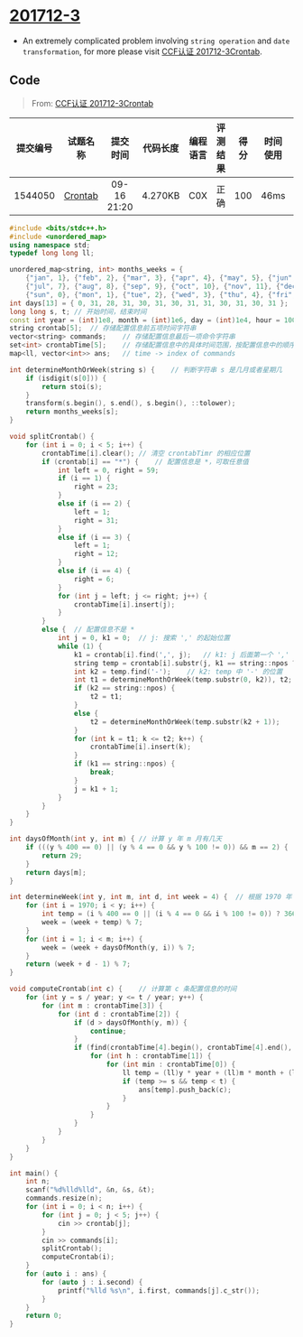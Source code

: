 # [201712-3](http://118.190.20.162/view.page?gpid=T66)

- An extremely complicated problem involving `string operation` and `date transformation`, for more please visit [CCF认证 201712-3Crontab](https://blog.csdn.net/richenyunqi/article/details/86720394). 

## Code

> From: [CCF认证 201712-3Crontab](https://blog.csdn.net/richenyunqi/article/details/86720394)

| 提交编号 |                      试题名称                       |  提交时间   | 代码长度 | 编程语言 | 评测结果 | 得分 | 时间使用 | 空间使用 |
| :------: | :-------------------------------------------------: | :---------: | :------: | :------: | :------: | :--: | :------: | :------: |
| 1544050  | [Crontab](http://118.190.20.162/view.page?gpid=T66) | 09-16 21:20 | 4.270KB  |   C0X    |   正确   | 100  |   46ms   | 1.535MB  |

```c++
#include <bits/stdc++.h>
#include <unordered_map>
using namespace std;
typedef long long ll;

unordered_map<string, int> months_weeks = {
	{"jan", 1}, {"feb", 2}, {"mar", 3}, {"apr", 4}, {"may", 5}, {"jun", 6},
	{"jul", 7}, {"aug", 8}, {"sep", 9}, {"oct", 10}, {"nov", 11}, {"dec" , 12},
	{"sun", 0}, {"mon", 1}, {"tue", 2}, {"wed", 3}, {"thu", 4}, {"fri", 5}, {"sat", 6} };
int days[13] = { 0, 31, 28, 31, 30, 31, 30, 31, 31, 30, 31, 30, 31 };	// 平年时每个月有多少天
long long s, t;	// 开始时间，结束时间
const int year = (int)1e8, month = (int)1e6, day = (int)1e4, hour = 100;	// 用来分割时间的常量
string crontab[5];	// 存储配置信息前五项时间字符串
vector<string> commands;	// 存储配置信息最后一项命令字符串
set<int> crontabTime[5];	// 存储配置信息中的具体时间范围，按配置信息中的顺序存储
map<ll, vector<int>> ans;	// time -> index of commands

int determineMonthOrWeek(string s) {	// 判断字符串 s 是几月或者星期几
	if (isdigit(s[0])) {
		return stoi(s);
	}
	transform(s.begin(), s.end(), s.begin(), ::tolower);
	return months_weeks[s];
}

void splitCrontab() {
	for (int i = 0; i < 5; i++) {
		crontabTime[i].clear();	// 清空 crontabTimr 的相应位置
		if (crontab[i] == "*") {	// 配置信息是 *，可取任意值
			int left = 0, right = 59;
			if (i == 1) {
				right = 23;
			}
			else if (i == 2) {
				left = 1;
				right = 31;
			}
			else if (i == 3) {
				left = 1;
				right = 12;
			}
			else if (i == 4) {
				right = 6;
			}
			for (int j = left; j <= right; j++) {
				crontabTime[i].insert(j);
			}
		}
		else {	// 配置信息不是 *
			int j = 0, k1 = 0;	// j: 搜索 ',' 的起始位置
			while (1) {
				k1 = crontab[i].find(',', j);	// k1: j 后面第一个 ',' 的位置
				string temp = crontab[i].substr(j, k1 == string::npos ? k1 : k1 - j);
				int k2 = temp.find('-');	// k2: temp 中 '-' 的位置
				int t1 = determineMonthOrWeek(temp.substr(0, k2)), t2;	// p1, p2 分别存储时间范围的上界和下界
				if (k2 == string::npos) {
					t2 = t1;
				}
				else {
					t2 = determineMonthOrWeek(temp.substr(k2 + 1));
				}
				for (int k = t1; k <= t2; k++) {
					crontabTime[i].insert(k);
				}
				if (k1 == string::npos) {
					break;
				}
				j = k1 + 1;
			}
		}
	}
}

int daysOfMonth(int y, int m) {	// 计算 y 年 m 月有几天
	if (((y % 400 == 0) || (y % 4 == 0 && y % 100 != 0)) && m == 2) {
		return 29;
	}
	return days[m];
}

int determineWeek(int y, int m, int d, int week = 4) {	// 根据 1970 年 1 月 1 日是周四，返回 y 年 m 月 d 日是周几
	for (int i = 1970; i < y; i++) {
		int temp = (i % 400 == 0 || (i % 4 == 0 && i % 100 != 0)) ? 366 : 365;
		week = (week + temp) % 7;
	}
	for (int i = 1; i < m; i++) {
		week = (week + daysOfMonth(y, i)) % 7;
	}
	return (week + d - 1) % 7;
}

void computeCrontab(int c) {	// 计算第 c 条配置信息的时间
	for (int y = s / year; y <= t / year; y++) {
		for (int m : crontabTime[3]) {
			for (int d : crontabTime[2]) {
				if (d > daysOfMonth(y, m)) {
					continue;
				}
				if (find(crontabTime[4].begin(), crontabTime[4].end(), determineWeek(y, m, d)) != crontabTime[4].end()) {
					for (int h : crontabTime[1]) {
						for (int min : crontabTime[0]) {
							ll temp = (ll)y * year + (ll)m * month + (ll)d * day + (ll)h * hour + min;
							if (temp >= s && temp < t) {
								ans[temp].push_back(c);
							}
						}
					}
				}
			}
		}
	}
}

int main() {
	int n;
	scanf("%d%lld%lld", &n, &s, &t);
	commands.resize(n);
	for (int i = 0; i < n; i++) {
		for (int j = 0; j < 5; j++) {
			cin >> crontab[j];
		}
		cin >> commands[i];
		splitCrontab();
		computeCrontab(i);
	}
	for (auto i : ans) {
		for (auto j : i.second) {
			printf("%lld %s\n", i.first, commands[j].c_str());
		}
	}
	return 0;
}

```


